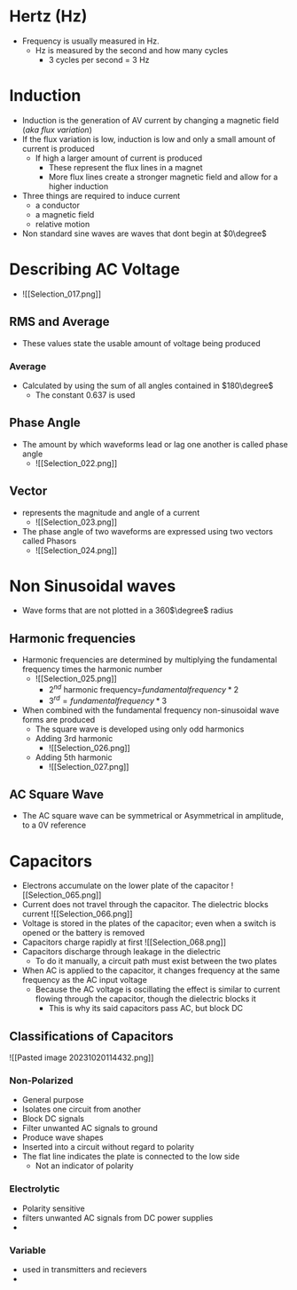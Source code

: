 # Hertz (Hz)
- Frequency is usually measured in Hz. 
	- Hz is measured by the second and how many cycles
		- 3 cycles per second = 3 Hz

# Induction
- Induction is the generation of AV current by changing a magnetic field (*aka flux variation*)
- If the flux variation is low, induction is low and only a small amount of current is produced 
	- If high a larger amount of current is produced
		- These represent the flux lines in a magnet
		- More flux lines create a stronger magnetic field and allow for a higher induction
- Three things are required to induce current
	- a conductor
	- a magnetic field
	- relative motion
- Non standard sine waves are waves that dont begin at $0\degree$ 

# Describing AC Voltage
- ![[Selection_017.png]]
## RMS and Average
- These values state the usable amount of voltage being produced

### Average

-  Calculated by using the sum of all angles contained in $180\degree$ 
	- The constant $0.637$ is used

## Phase Angle
- The amount by which waveforms lead or lag one another is called phase angle
	- ![[Selection_022.png]]

## Vector
- represents the magnitude and angle of a current
	- ![[Selection_023.png]]
- The phase angle of two waveforms are expressed using two vectors called Phasors
	- ![[Selection_024.png]]

# Non Sinusoidal waves
- Wave forms that are not plotted in a 360$\degree$ radius

## Harmonic frequencies 
- Harmonic frequencies are determined by multiplying the fundamental frequency times the harmonic number
	- ![[Selection_025.png]]
		- $2^{nd}$ harmonic frequency=$fundamental frequency *2$
		- $3^{rd} = fundamental frequency*3$
- When combined with the fundamental frequency non-sinusoidal wave forms are produced
	- The square wave is developed using only odd harmonics
	- Adding 3rd harmonic
		- ![[Selection_026.png]]
	- Adding 5th harmonic
		- ![[Selection_027.png]]
## AC Square Wave
- The AC square wave can be symmetrical or Asymmetrical in amplitude, to a 0V reference

# Capacitors

- Electrons accumulate on the lower plate of the capacitor
![[Selection_065.png]]
- Current does not travel through the capacitor. The dielectric blocks current
![[Selection_066.png]]
- Voltage is stored in the plates of the capacitor; even when a switch is opened or the battery is removed
- Capacitors charge rapidly at first
![[Selection_068.png]]
- Capacitors discharge through leakage in the dielectric
	- To do it manually, a circuit path must exist between the two plates
- When AC is applied to the capacitor, it changes frequency at the same frequency as the AC input voltage
	- Because the AC voltage is oscillating the effect is similar to current flowing through the capacitor, though the dielectric blocks it
		- This is why its said capacitors pass AC, but block DC

## Classifications of Capacitors
![[Pasted image 20231020114432.png]]

### Non-Polarized

- General purpose
- Isolates one circuit from another
- Block DC signals
- Filter unwanted AC signals to ground
- Produce wave shapes
- Inserted into a circuit without regard to polarity
- The flat line indicates the plate is connected to the low side
	- Not an indicator of polarity

### Electrolytic

- Polarity sensitive
- filters unwanted AC signals from DC power supplies
- 

### Variable
- used in transmitters and recievers
- 
